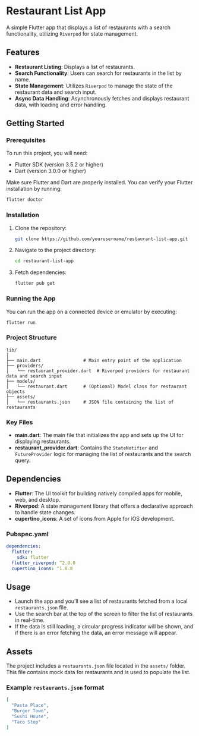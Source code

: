 
# Restaurant List App

A simple Flutter app that displays a list of restaurants with a search functionality, utilizing `Riverpod` for state management.

## Features

- **Restaurant Listing**: Displays a list of restaurants.
- **Search Functionality**: Users can search for restaurants in the list by name.
- **State Management**: Utilizes `Riverpod` to manage the state of the restaurant data and search input.
- **Async Data Handling**: Asynchronously fetches and displays restaurant data, with loading and error handling.

## Getting Started

### Prerequisites

To run this project, you will need:

- Flutter SDK (version 3.5.2 or higher)
- Dart (version 3.0.0 or higher)

Make sure Flutter and Dart are properly installed. You can verify your Flutter installation by running:

```bash
flutter doctor
```

### Installation

1. Clone the repository:

    ```bash
    git clone https://github.com/yourusername/restaurant-list-app.git
    ```

2. Navigate to the project directory:

    ```bash
    cd restaurant-list-app
    ```

3. Fetch dependencies:

    ```bash
    flutter pub get
    ```

### Running the App

You can run the app on a connected device or emulator by executing:

```bash
flutter run
```

### Project Structure

```
lib/
│
├── main.dart                # Main entry point of the application
├── providers/
│   └── restaurant_provider.dart  # Riverpod providers for restaurant data and search input
├── models/
│   └── restaurant.dart      # (Optional) Model class for restaurant objects
├── assets/
│   └── restaurants.json     # JSON file containing the list of restaurants
```

### Key Files

- **main.dart**: The main file that initializes the app and sets up the UI for displaying restaurants.
- **restaurant_provider.dart**: Contains the `StateNotifier` and `FutureProvider` logic for managing the list of restaurants and the search query.

## Dependencies

- **Flutter**: The UI toolkit for building natively compiled apps for mobile, web, and desktop.
- **Riverpod**: A state management library that offers a declarative approach to handle state changes.
- **cupertino_icons**: A set of icons from Apple for iOS development.

### Pubspec.yaml

```yaml
dependencies:
  flutter:
    sdk: flutter
  flutter_riverpod: ^2.0.0
  cupertino_icons: ^1.0.8
```

## Usage

- Launch the app and you’ll see a list of restaurants fetched from a local `restaurants.json` file.
- Use the search bar at the top of the screen to filter the list of restaurants in real-time.
- If the data is still loading, a circular progress indicator will be shown, and if there is an error fetching the data, an error message will appear.

## Assets

The project includes a `restaurants.json` file located in the `assets/` folder. This file contains mock data for restaurants and is used to populate the list.

### Example `restaurants.json` format

```json
[
  "Pasta Place",
  "Burger Town",
  "Sushi House",
  "Taco Stop"
]
```